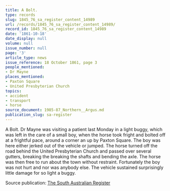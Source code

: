 ```yaml
---
title: A Bolt.
type: records
slug: 1845_76_sa_register_content_14989
url: /records/1845_76_sa_register_content_14989/
record_id: 1845_76_sa_register_content_14989
date: '1861-10-18'
date_display: null
volume: null
issue_number: null
page: '3'
article_type: news
issue_reference: 18 October 1861, page 3
people_mentioned:
- Dr Mayne
places_mentioned:
- Paxton Square
- United Presbyterian Church
topics:
- accident
- transport
- horse
source_document: 1985-87_Northern__Argus.md
publication_slug: sa-register
---
```


A Bolt.  Dr Mayne was visiting a patient last Monday in a light buggy, which was left in the care of a small boy, when the horse took fright and bolted off at a frightful pace, around a corner an up by Paxton Square.  The boy was here either jerked out of the vehicle or jumped.  The horse turned off the road behind the United Presbyterian Church and passed over several gutters, breaking the breaking the shafts and bending the axle.  The horse was then free to run about the town without restraint.  Fortunately the boy was not hurt and nor was anybody else.  The vehicle sustained surprisingly little damage for so light a buggy.

Source publication: [The South Australian Register](/publications/sa-register/)
